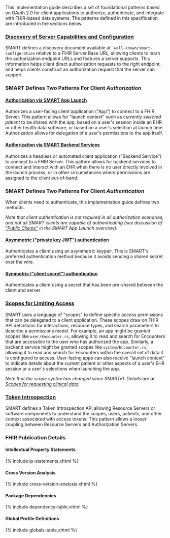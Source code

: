 This implementation guide describes a set of foundational patterns based on OAuth 2.0 for client applications to authorize, authenticate, and integrate with FHIR-based data systems. The patterns defined in this specification are introduced in the sections below.

### [Discovery of Server Capabilities and Configuration](conformance.html)

SMART defines a discovery document available at `.well-known/smart-configuration` relative to a FHIR Server Base URL, allowing clients to learn the authorization endpoint URLs and features a server supports. This information helps client direct authorization requests to the right endpoint, and helps clients construct an authorization request that the server can support.

### SMART Defines Two Patterns For Client *Authorization*

#### [Authorization via **SMART App Launch**](app-launch.html)

Authorizes a user-facing client application ("App") to connect to a FHIR Server. This pattern allows for "launch context" such as *currently selected patient* to be shared with the app, based on a user's session inside an EHR or other health data software, or based on a user's selection at launch time. Authorization allows for delegation of a user's permissions to the app itself. 

#### [Authorization via **SMART Backend Services**](backend-services.html)

Authorizes a headless or automated client application ("Backend Service") to connect to a FHIR Server. This pattern allows for backend services to connect and interact with an EHR when there is no user directly involved in the launch process, or in other circumstances where permissions are assigned to the client out-of-band.

### SMART Defines Two Patterns For Client *Authentication*

When clients need to authenticate, this implementation guide defines two methods.

*Note that client authentication is not required in all authorization scenarios, and not all SMART clients are capable of authenticating (see discussion of ["Public Clients"](app-launch.html#support-for-public-and-confidential-apps) in the SMART App Launch overview).*

#### **[Asymmetric ("private key JWT") authentication](client-confidential-asymmetric.html)**

Authenticates a client using an asymmetric keypair. This is SMART's preferred authentication method because it avoids sending a shared secret over the wire.


#### **[Symmetric ("client secret") authentication](client-confidential-symmetric.html)**

Authenticates a client using a secret that has been pre-shared between the client and server


### [Scopes for Limiting Access](scopes-and-launch-context.html)

SMART uses a language of "scopes" to define specific access permissions that can be delegated to a client application. These scopes draw on FHIR API definitions for interactions, resource types, and search parameters to describe a permissions model. For example, an app might be granted scopes like `user/Encounter.rs`, allowing it to read and search for Encounters that are accessible to the user who has authorized the app. Similarly, a backend service might be granted scopes like `system/Encounter.rs`, allowing it to read and search for Encounters within the overall set of data it is configured to access. User-facing apps can also receive "launch context" to indicate details about the current patient or other aspects of a user's EHR session or a user's selections when launching the app.

*Note that the scope syntax has changed since SMARTv1. Details are at [Scopes for requesting clinical data](scopes-and-launch-context.html#scopes-for-requesting-clinical-data).*

### [Token Introspection](token-introspection.html)

SMART defines a Token Introspection API allowing Resource Servers or software components to understand the scopes, users, patients, and other context associated with access tokens. This pattern allows a looser coupling between Resource Servers and Authorization Servers.


### FHIR Publication Details

#### Intellectual Property Statements

{% include ip-statements.xhtml %}

#### Cross Version Analysis

{% include cross-version-analysis.xhtml %}

#### Package Dependencies

{% include dependency-table.xhtml %}

#### Global Profile Definitions

{% include globals-table.xhtml %}
